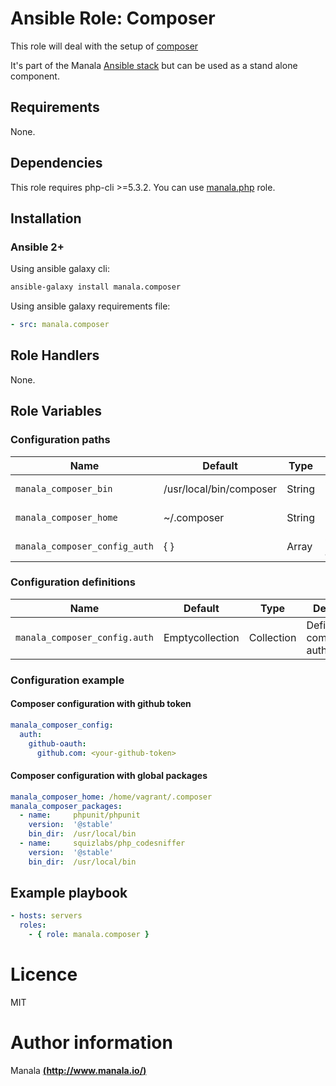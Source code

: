 # Ansible Role: Composer

This role will deal with the setup of [composer](https://getcomposer.org)

It's part of the Manala <a href="http://www.manala.io" target="_blank">Ansible stack</a> but can be used as a stand alone component.

## Requirements

None.

## Dependencies

This role requires php-cli >=5.3.2. You can use [manala.php](https://github.com/manala/ansible-role-php) role.

## Installation

### Ansible 2+

Using ansible galaxy cli:

```bash
ansible-galaxy install manala.composer
```

Using ansible galaxy requirements file:

```yaml
- src: manala.composer
```

## Role Handlers

None.

## Role Variables

### Configuration paths

| Name                                          | Default                        | Type        | Description            |
| --------------------------------------------- | ------------------------------ | ----------- | ---------------------- |
| `manala_composer_bin`                         | /usr/local/bin/composer        | String      | Composer bin path.     |
| `manala_composer_home`                        | ~/.composer                    | String      | Composer home path.    |
| `manala_composer_config_auth`                 | { }                            | Array       | Composer auth config.  |

### Configuration definitions

| Name                          | Default         | Type        | Description                            |
| ----------------------------- | --------------- | ----------- | -------------------------------------- |
| `manala_composer_config.auth` | Emptycollection | Collection  | Definition of composer authentication. |

### Configuration example

#### Composer configuration with github token

```yaml
manala_composer_config:
  auth:
    github-oauth:
      github.com: <your-github-token>
```

#### Composer configuration with global packages

```yaml
manala_composer_home: /home/vagrant/.composer
manala_composer_packages:
  - name:     phpunit/phpunit
    version:  '@stable'
    bin_dir:  /usr/local/bin
  - name:     squizlabs/php_codesniffer
    version:  '@stable'
    bin_dir:  /usr/local/bin
```

## Example playbook

```yaml
- hosts: servers
  roles:
    - { role: manala.composer }
```

# Licence

MIT

# Author information

Manala [**(http://www.manala.io/)**](http://www.manala.io)
